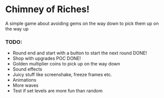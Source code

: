 # Chimney of Riches!

A simple game about avoiding gems on the way down to pick them up on the way up

### TODO:
- Round end and start with a button to start the next round DONE!
- Shop with upgrades POC DONE!
- Golden multiplier coins to pick up on the way down
- Sound effects
- Juicy stuff like screenshake, freeze frames etc.
- Animations
- More waves
- Test if set levels are more fun than random

